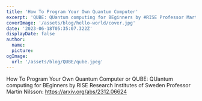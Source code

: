 ```yaml
---
title: 'How To Program Your Own Quantum Computer'
excerpt: 'QUBE: QUantum computing for BEginners by #RISE Professor Martin Nilsson: https://arxiv.org/abs/2312.06624'
coverImage: '/assets/blog/hello-world/cover.jpg'
date: '2023-06-18T05:35:07.322Z'
displayDate: false
author:
  name: 
  picture: 
ogImage:
  url: '/assets/blog/QUBE/qube.jpeg'
---
```


How To Program Your Own Quantum Computer or QUBE: QUantum computing for BEginners by RISE Research Institutes of Sweden Professor Martin Nilsson: https://arxiv.org/abs/2312.06624